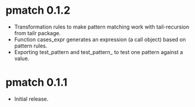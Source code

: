 # pmatch 0.1.2

 * Transformation rules to make pattern matching work with tail-recursion from tailr package.
 * Function cases_expr generates an expression (a call object) based on pattern rules.
 * Exporting test_pattern and test_pattern_ to test one pattern against a value.

# pmatch 0.1.1

 * Initial release.


